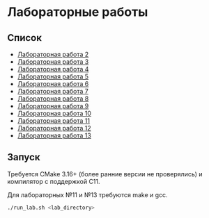 # Лабораторные работы

## Список

- [Лабораторная работа 2](lab2/README.md)
- [Лабораторная работа 3](lab3/README.md)
- [Лабораторная работа 4](lab4/README.md)
- [Лабораторная работа 5](lab5/README.md)
- [Лабораторная работа 6](lab6/README.md)
- [Лабораторная работа 7](lab7/README.md)
- [Лабораторная работа 8](lab8/README.md)
- [Лабораторная работа 9](lab9/README.md)
- [Лабораторная работа 10](lab10/README.md)
- [Лабораторная работа 11](lab11/README.md)
- [Лабораторная работа 12](lab12/README.md)
- [Лабораторная работа 13](lab13/README.md)

## Запуск

Требуется CMake 3.16+ (более ранние версии не проверялись) и компилятор с поддержкой C11. 

Для лабораторных №11 и №13 требуются make и gcc.

```bash
./run_lab.sh <lab_directory>
```